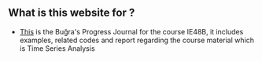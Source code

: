 ## What is this website for ? 

- [This](https://github.com/BU-IE-48B/Bugra-Taksuk-Progress-Journal) is the Buğra's Progress Journal for the course IE48B, it includes examples, related codes and report regarding the course material which is Time Series Analysis
